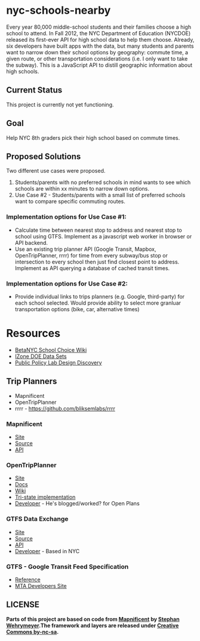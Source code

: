 nyc-schools-nearby
=============

Every year 80,000 middle-school students and their families choose a high school to attend. In Fall 2012, the NYC Department of Education (NYCDOE) released its first-ever API for high school data to help them choose. Already, six developers have built apps with the data, but many students and parents want to narrow down their school options by geography: commute time, a given route, or other transportation considerations (i.e. I only want to take the subway).  This is a JavaScript API to distill geographic information about high schools.

Current Status
-------------

This project is currently not yet functioning.

Goal
-------------

Help NYC 8th graders pick their high school based on commute times.

Proposed Solutions
-------------
Two different use cases were proposed.
1. Students/parents with no preferred schools in mind wants to see which schools are within xx minutes to narrow down options.
2. Use Case #2 - Students/parents with a small list of preferred schools want to compare specific commuting routes.

### Implementation options for Use Case #1:
* Calculate time between nearest stop to address and nearest stop to school using GTFS. Implement as a javascript web worker in browser or API backend. 
* Use an existing trip planner API (Google Transit, Mapbox, OpenTripPlanner, rrrr) for time from every subway/bus stop or intersection to every school then just find closest point to address. Implement as API querying a database of cached transit times.

### Implementation options for Use Case #2:
* Provide individual links to trips planners (e.g. Google, third-party) for each school selected. Would provide ability to select more granluar transportation options (bike, car, alternative times)

Resources
=============
* [BetaNYC School Choice Wiki](https://github.com/BetaNYC/Tools-for-NYC-Council-and-Community-Boards/wiki/School-choice---transit-hacknight)
* [IZone DOE Data Sets](http://nycdoe.pediacities.com/)
* [Public Policy Lab Design Discovery](http://publicpolicylab.org/2014/02/the-school-choice-experience/)

Trip Planners
-------------
* Mapnificent
* OpenTripPlanner
* rrrr - https://github.com/bliksemlabs/rrrr

### Mapnificent
* [Site](http://www.mapnificent.net/)
* [Source](https://github.com/stefanw/Mapnificent)
* [API](http://www.mapnificent.net/docs/)

### OpenTripPlanner
* [Site](http://opentripplanner.com/)
* [Docs](http://opentripplanner.com/users-developers/)
* [Wiki](https://github.com/opentripplanner/OpenTripPlanner/wiki)
* [Tri-state implementation](https://docs.google.com/document/d/1n8wkqiRFMAxmgu-MYpCTriCokSzunKbeErfmnm1WyRI/edit)
* [Developer](https://twitter.com/globalvoid) - He's blogged/worked? for Open Plans

### GTFS Data Exchange
* [Site](http://www.gtfs-data-exchange.com/)
* [Source](https://github.com/jehiah/gtfs-data-exchange)
* [API](http://www.gtfs-data-exchange.com/api)
* [Developer](https://github.com/jehiah) - Based in NYC

### GTFS - Google Transit Feed Specification
* [Reference](https://developers.google.com/transit/gtfs/reference)
* [MTA Developers Site](http://web.mta.info/developers/)

**LICENSE**
------------
**Parts of this project are based on code from [Mapnificent](http://www.mapnificent.net/) by [Stephan Wehrymeyer](http://stefanwehrmeyer.com/).The framework and layers are released under [Creative Commons by-nc-sa](http://creativecommons.org/licenses/by-nc-sa/3.0).**
